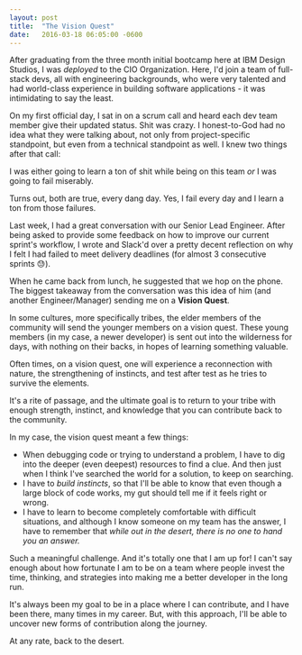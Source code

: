 ```yaml
---
layout: post
title:  "The Vision Quest"
date:   2016-03-18 06:05:00 -0600
---
```


After graduating from the three month initial bootcamp here at IBM Design Studios, I was *deployed* to the CIO Organization. Here, I'd join a team of full-stack devs, all with engineering backgrounds, who were very talented and had world-class experience in building software applications - it was intimidating to say the least.

On my first official day, I sat in on a scrum call and heard each dev team member give their updated status. Shit was crazy. I honest-to-God had no idea what they were talking about, not only from project-specific standpoint, but even from a technical standpoint as well. I knew two things after that call:

I was either going to learn a ton of shit while being on this team *or* I was going to fail miserably.

Turns out, both are true, every dang day. Yes, I fail every day and I learn a ton from those failures.

Last week, I had a great conversation with our Senior Lead Engineer. After being asked to provide some feedback on how to improve our current sprint's workflow, I wrote and Slack'd over a pretty decent reflection on why I felt I had failed to meet delivery deadlines (for almost 3 consecutive sprints 😓).

When he came back from lunch, he suggested that we hop on the phone. The biggest takeaway from the conversation was this idea of him (and another Engineer/Manager) sending me on a **Vision Quest**.

In some cultures, more specifically tribes, the elder members of the community will send the younger members on a vision quest. These young members (in my case, a newer developer) is sent out into the wilderness for days, with nothing on their backs, in hopes of learning something valuable.

Often times, on a vision quest, one will experience a reconnection with nature, the strengthening of instincts, and test after test as he tries to survive the elements.

It's a rite of passage, and the ultimate goal is to return to your tribe with enough strength, instinct, and knowledge that you can contribute back to the community.

In my case, the vision quest meant a few things: 

- When debugging code or trying to understand a problem, I have to dig into the deeper (even deepest) resources to find a clue. And then just when I think I've searched the world for a solution, to keep on searching.
- I have to *build instincts*, so that I'll be able to know that even though a large block of code works, my gut should tell me if it feels right or wrong.
- I have to learn to become completely comfortable with difficult situations, and although I know someone on my team has the answer, I have to remember that *while out in the desert, there is no one to hand you an answer.*

Such a meaningful challenge. And it's totally one that I am up for! I can't say enough about how fortunate I am to be on a team where people invest the time, thinking, and strategies into making me a better developer in the long run. 

It's always been my goal to be in a place where I can contribute, and I have been there, many times in my career. But, with this approach, I'll be able to uncover new forms of contribution along the journey.

At any rate, back to the desert.
